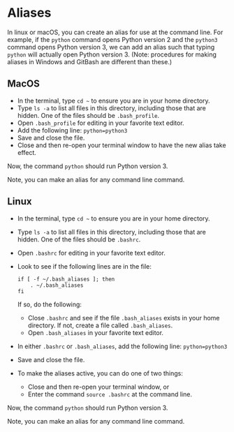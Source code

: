 # Aliases

In linux or macOS, you can create an alias for use at the command line.  For
example, if the `python` command opens Python version 2 and the `python3`
command opens Python version 3, we can add an alias such that typing
`python` will actually open Python version 3.  (Note: procedures for making
aliases in Windows and GitBash are different than these.)

## MacOS

* In the terminal, type `cd ~` to ensure you are in your home directory.
* Type `ls -a` to list all files in this directory, including those that are
hidden.  One of the files should be `.bash_profile`.
* Open `.bash_profile` for editing in your favorite text editor.
* Add the following line: `python=python3`
* Save and close the file.
* Close and then re-open your terminal window to have the new alias take
effect.
  
Now, the command `python` should run Python version 3.  

Note, you can make an alias for any command line command.

## Linux
+ In the terminal, type `cd ~` to ensure you are in your home directory.
+ Type `ls -a` to list all files in this directory, including those that are
hidden.  One of the files should be `.bashrc`.
+ Open `.bashrc` for editing in your favorite text editor.
+ Look to see if the following lines are in the file:    
  ```
  if [ -f ~/.bash_aliases ]; then
      . ~/.bash_aliases
  fi
  ```  
  If so, do the following:
  
    - Close `.bashrc` and see if the file `.bash_aliases` exists in your
      home directory.  If not, create a file called `.bash_aliases`.
    - Open `.bash_aliases` in your favorite text editor.
  
+ In either `.bashrc` or `.bash_aliases`, add the following line: `python=python3`
+ Save and close the file.
+ To make the aliases active, you can do one of two things:
  - Close and then re-open your terminal window, or
  - Enter the command `source .bashrc` at the command line.
  
Now, the command `python` should run Python version 3.  

Note, you can make an alias for any command line command.